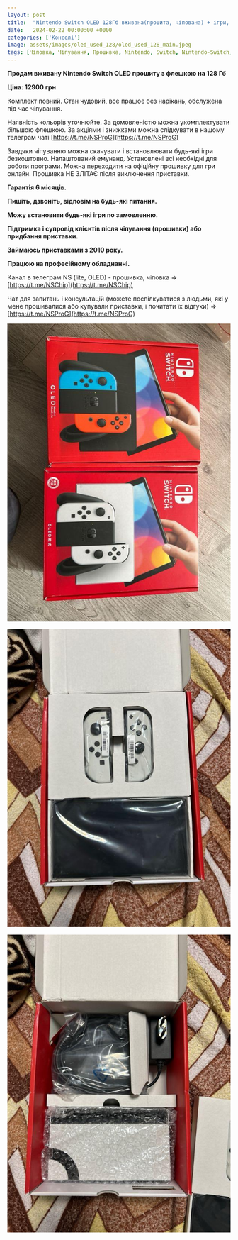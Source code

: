 ```yaml
---
layout: post
title:  "Nintendo Switch OLED 128Гб вживана(прошита, чіпована) + ігри, Ціна: 12900 грн"
date:   2024-02-22 00:00:00 +0000
categories: ['Консолі']
image: assets/images/oled_used_128/oled_used_128_main.jpeg
tags: [Чіповка, Чіпування, Прошивка, Nintendo, Switch, Nintendo-Switch, Switch-Lite]
---
```

**Продам вживану Nintendo Switch OLED прошиту з флешкою на 128 Гб**

**Ціна: 12900 грн**

Комплект повний. Стан чудовий, все працює без нарікань, обслужена під час чіпування.

Наявність кольорів уточнюйте. За домовленістю можна укомплектувати більшою флешкою. За акціями і знижками можна
слідкувати в нашому телеграм чаті  [https://t.me/NSProG](https://t.me/NSProG)

Завдяки чіпуванню можна скачувати і встановлювати будь-які ігри безкоштовно. Налаштований емунанд.
Установлені всі необхідні для роботи програми. Можна переходити на офіційну прошивку для гри онлайн.
Прошивка НЕ ЗЛІТАЄ після виключення приставки.

**Гарантія 6 місяців.**

**Пишіть, дзвоніть, відповім на будь-які питання.**

**Можу встановити будь-які ігри по замовленню.**

**Підтримка і супровід клієнтів після чіпування (прошивки) або придбання приставки.**

**Займаюсь приставками з 2010 року.**

**Працюю на професійному обладнанні.**

Канал в телеграм NS (lite, OLED) - прошивка, чіповка =>  [https://t.me/NSChip](https://t.me/NSChip)

Чат для запитань і консультацій (можете поспілкуватися з людьми, які у мене прошивалися або купували приставки,
і почитати їх відгуки) => [https://t.me/NSProG](https://t.me/NSProG)

![oled_used_128](../assets/images/oled_used_128/oled_used_128_secondary_1.jpeg)

![oled_used_128](../assets/images/oled_used_128/oled_used_128_secondary_2.jpeg)

![oled_used_128](../assets/images/oled_used_128/oled_used_128_secondary_3.jpeg)
